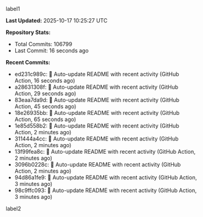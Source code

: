 
label1 
<!-- ACTIVITY_START -->
**Last Updated:** 2025-10-17 10:25:27 UTC

**Repository Stats:**
- Total Commits: 106799
- Last Commit: 16 seconds ago

**Recent Commits:**
- ed231c989c: 🤖 Auto-update README with recent activity (GitHub Action, 16 seconds ago)
- a28631308f: 🤖 Auto-update README with recent activity (GitHub Action, 29 seconds ago)
- 83eaa7da9d: 🤖 Auto-update README with recent activity (GitHub Action, 45 seconds ago)
- 18e26935bb: 🤖 Auto-update README with recent activity (GitHub Action, 65 seconds ago)
- 1e85d558b2: 🤖 Auto-update README with recent activity (GitHub Action, 2 minutes ago)
- 311444a4cc: 🤖 Auto-update README with recent activity (GitHub Action, 2 minutes ago)
- 13f99fea8c: 🤖 Auto-update README with recent activity (GitHub Action, 2 minutes ago)
- 3096b0228c: 🤖 Auto-update README with recent activity (GitHub Action, 2 minutes ago)
- 94d86a1fe9: 🤖 Auto-update README with recent activity (GitHub Action, 3 minutes ago)
- 98c9ffc093: 🤖 Auto-update README with recent activity (GitHub Action, 3 minutes ago)
<!-- ACTIVITY_END -->

label2
